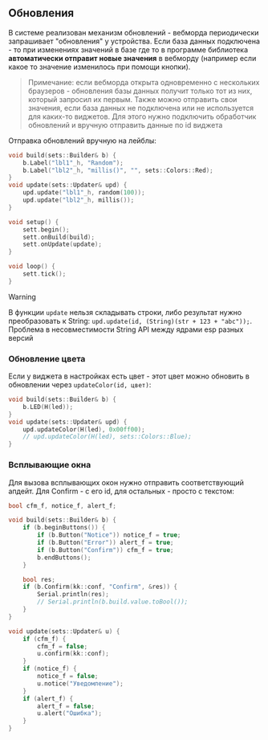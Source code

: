 ## Обновления
В системе реализован механизм обновлений - вебморда периодически запрашивает "обновления" у устройства. Если база данных подключена - то при изменениях значений в базе где то в программе библиотека **автоматически отправит новые значения** в вебморду (например если какое то значение изменилось при помощи кнопки).

> Примечание: если вебморда открыта одновременно с нескольких браузеров - обновления базы данных получит только тот из них, который запросил их первым. Также можно отправить свои значения, если база данных не подключена или не используется для каких-то виджетов. Для этого нужно подключить обработчик обновлений и вручную отправить данные по id виджета

Отправка обновлений вручную на лейблы:

```cpp
void build(sets::Builder& b) {
    b.Label("lbl1"_h, "Random");
    b.Label("lbl2"_h, "millis()", "", sets::Colors::Red);
}
void update(sets::Updater& upd) {
    upd.update("lbl1"_h, random(100));
    upd.update("lbl2"_h, millis());
}

void setup() {
    sett.begin();
    sett.onBuild(build);
    sett.onUpdate(update);
}

void loop() {
    sett.tick();
}
```

> [!WARNING]
> В функции `update` нельзя складывать строки, либо результат нужно преобразовать к String: `upd.update(id, (String)(str + 123 + "abc"));`. Проблема в несовместимости String API между ядрами esp разных версий

### Обновление цвета
Если у виджета в настройках есть цвет - этот цвет можно обновить в обновлении через `updateColor(id, цвет)`:

```cpp
void build(sets::Builder& b) {
    b.LED(H(led));
}
void update(sets::Updater& upd) {
    upd.updateColor(H(led), 0x00ff00);
    // upd.updateColor(H(led), sets::Colors::Blue);
}
```

### Всплывающие окна
Для вызова всплывающих окон нужно отправить соответствующий апдейт. Для Confirm - с его id, для остальных - просто с текстом:

```cpp
bool cfm_f, notice_f, alert_f;

void build(sets::Builder& b) {
    if (b.beginButtons()) {
        if (b.Button("Notice")) notice_f = true;
        if (b.Button("Error")) alert_f = true;
        if (b.Button("Confirm")) cfm_f = true;
        b.endButtons();
    }

    bool res;
    if (b.Confirm(kk::conf, "Confirm", &res)) {
        Serial.println(res);
        // Serial.println(b.build.value.toBool());
    }
}

void update(sets::Updater& u) {
    if (cfm_f) {
        cfm_f = false;
        u.confirm(kk::conf);
    }
    if (notice_f) {
        notice_f = false;
        u.notice("Уведомление");
    }
    if (alert_f) {
        alert_f = false;
        u.alert("Ошибка");
    }
}
```